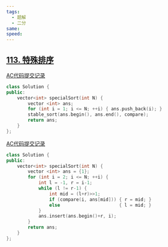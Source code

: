 ```yaml
---
tags:
  - 题解
  - 二分
same: 
speed:
---
```

## [113. 特殊排序](https://www.acwing.com/problem/content/115/)



[AC代码提交记录](https://www.acwing.com/problem/content/submission/code_detail/36397983/)

```cpp
class Solution {
public:
    vector<int> specialSort(int N) {
        vector <int> ans;
        for (int i = 1; i <= N; ++i) { ans.push_back(i); }
        stable_sort(ans.begin(), ans.end(), compare);
        return ans;
    }
};
```

[AC代码提交记录](https://www.acwing.com/problem/content/submission/code_detail/36397945/)

```cpp
class Solution {
public:
    vector<int> specialSort(int N) {
        vector <int> ans = {1};
        for (int i = 2; i <= N; ++i) {
            int l = -1, r = i-1;
            while (l != r-1) {
                int mid = (l+r)>>1;
                if (compare(i, ans[mid])) { r = mid; }
                else                      { l = mid; }
            }
            ans.insert(ans.begin()+r, i);
        }
        return ans;
    }
};
```